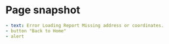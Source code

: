 # Page snapshot

```yaml
- text: Error Loading Report Missing address or coordinates.
- button "Back to Home"
- alert
```